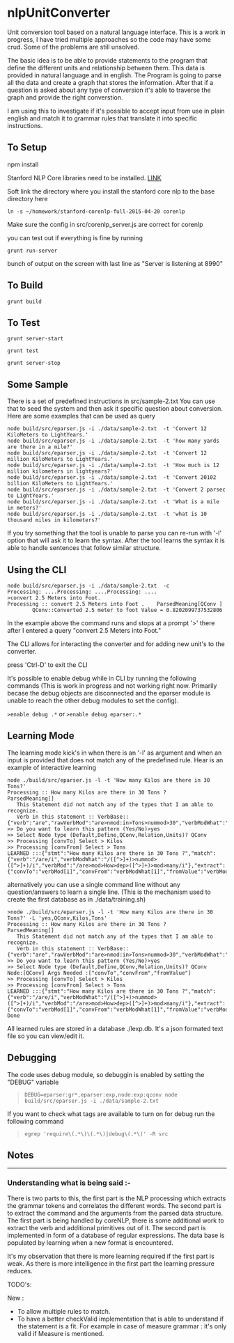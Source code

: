 # nlpUnitConverter
Unit conversion tool based on a natural language interface.
This is a work in progress, I have tried multiple approaches so the code may have some crud. 
Some of the problems are still unsolved. 

The basic idea is to be able to provide statements to the program that define the different units and relationship
between them. This data is provided in natural language and in english.
The Program is going to parse all the data and create a graph that stores the information. 
After that if a question is asked about any type of conversion it's able to traverse the graph and provide the right converstion.

I am using this to investigate if it's possible to accept input from use in plain english and match it to grammar rules that translate it into specific instructions. 

## To Setup

 npm install

 Stanford NLP Core libraries need to be installed. [LINK](http://nlp.stanford.edu/software/stanford-corenlp-full-2015-04-20.zip)

 Soft link the directory where you install the stanford core nlp to the base directory here
 
 `ln -s ~/homework/stanford-corenlp-full-2015-04-20 corenlp`
 
 Make sure the config in src/corenlp_server.js are correct for corenlp
 
 you can test out if everything is fine by running
  
 `grunt run-server`
 
 bunch of output on the screen with last line as "Server is listening at 8990"
 
## To Build

`grunt build`

## To Test

`grunt server-start`

`grunt test`

`grunt server-stop`


## Some Sample 

There is a set of predefined instructions in src/sample-2.txt
You can use that to seed the system and then ask it specific question about conversion.
Here are some examples that can be used as query

```
node build/src/eparser.js -i ./data/sample-2.txt  -t 'Convert 12 KiloMeters to LightYears.'
node build/src/eparser.js -i ./data/sample-2.txt  -t 'how many yards are there in a mile?'
node build/src/eparser.js -i ./data/sample-2.txt  -t 'Convert 12 million KiloMeters to LightYears.'
node build/src/eparser.js -i ./data/sample-2.txt  -t 'How much is 12 million kilometers in lightyears?'
node build/src/eparser.js -i ./data/sample-2.txt  -t 'Convert 20102 billion KiloMeters to LightYears.'
node build/src/eparser.js -i ./data/sample-2.txt  -t 'Convert 2 parsec to LightYears.'
node build/src/eparser.js -i ./data/sample-2.txt  -t 'What is a mile in meters?'
node build/src/eparser.js -i ./data/sample-2.txt  -t 'what is 10 thousand miles in kilometers?'
```
If you try something that the tool is unable to parse you can re-run with '-l' option that will ask it to learn the syntax. 
After the tool learns the syntax it is able to handle sentences that follow similar structure. 

## Using the CLI
```
node build/src/eparser.js -i ./data/sample-2.txt  -c
Processing: ....Processing: ....Processing: ....
>convert 2.5 Meters into Foot.
Processing :: convert 2.5 Meters into Foot . 	ParsedMeaning[QConv ]
		QConv::Converted 2.5 meter to foot Value = 0.8202099737532806
```
In the example above the command runs and stops at a prompt '>' there after I entered a query "convert 2.5 Meters into Foot."

The CLI allows for interacting the converter and for adding new unit's to the converter. 

press 'Ctrl-D' to exit the CLI

It's possible to enable debug while in CLI by running the following commands (This is work in progress and not working right now. 
Primarily becase the debug objects are disconnected and the eparser module is unable to reach the other debug modules to set the config).

`>enable debug .*`
or
`>enable debug eparser:.*` 


## Learning Mode
The learning mode kick's in when there is an '-l' as argument and when an input is provided that does not match any of the predefined rule.
Hear is an example of interactive learning

```
node ./build/src/eparser.js -l -t 'How many Kilos are there in 30 Tons?'
Processing :: How many Kilos are there in 30 Tons ? 	ParsedMeaning[]
   This Statement did not match any of the types that I am able to recognize.
   Verb in this statement :: VerbBase:: {"verb":"are","rawVerbMod":"are>nmod:in>Tons>nummod>30","verbModWhat":"Tons>nummod>30","verbMod":"are>mod>How>dep>Kilos>mod>many","rawVerbAdvMod":"are>mod>How>dep>Kilos>mod>many"}
>> Do you want to learn this pattern (Yes/No)>yes
>> Select Node type (Default,Define,QConv,Relation,Units)? QConv
>> Processing [convTo] Select > Kilos
>> Processing [convFrom] Select > Tons
LEARNED :::{"stmt":"How many Kilos are there in 30 Tons ?","match":{"verb":"/are/i","verbModWhat":"/([^>]+)>nummod>([^>]+)/i","verbMod":"/are>mod>How>dep>([^>]+)>mod>many/i"},"extract":{"convTo":"verbMod[1]","convFrom":"verbModWhat[1]","fromValue":"verbModWhat[2]"},"type":"QConv"}
```
alternatively you can use a single command line without any question/answers to learn a single line. (This is the mechanism 
used to create the first database as in ./data/training.sh)
```
>node ./build/src/eparser.js -l -t 'How many Kilos are there in 30 Tons?' -L 'yes,QConv,Kilos,Tons'
Processing :: How many Kilos are there in 30 Tons ? 	ParsedMeaning[]
   This Statement did not match any of the types that I am able to recognize.
   Verb in this statement :: VerbBase:: {"verb":"are","rawVerbMod":"are>nmod:in>Tons>nummod>30","verbModWhat":"Tons>nummod>30","verbMod":"are>mod>How>dep>Kilos>mod>many","rawVerbAdvMod":"are>mod>How>dep>Kilos>mod>many"}
>> Do you want to learn this pattern (Yes/No)>yes
>> Select Node type (Default,Define,QConv,Relation,Units)? QConv
Node:[QConv] Args Needed :["convTo","convFrom","fromValue"]
>> Processing [convTo] Select > Kilos
>> Processing [convFrom] Select > Tons
LEARNED :::{"stmt":"How many Kilos are there in 30 Tons ?","match":{"verb":"/are/i","verbModWhat":"/([^>]+)>nummod>([^>]+)/i","verbMod":"/are>mod>How>dep>([^>]+)>mod>many/i"},"extract":{"convTo":"verbMod[1]","convFrom":"verbModWhat[1]","fromValue":"verbModWhat[2]"},"type":"QConv"}
Done
```
All learned rules are stored in a database ./lexp.db. It's a json formated text file so you can view/edit it. 


## Debugging 
The code uses debug module, so debuggin is enabled by setting the "DEBUG" variable 
>`DEBUG=eparser:gr*,eparser:exp,node:exp:qconv node build/src/eparser.js -i ./data/sample-2.txt`

If you want to check what tags are available to turn on for debug run the following command
>`egrep 'require\(.*\)\(.*\)|debug\(.*\)' -R src`



## Notes
---------
### Understanding what is being said :-
There is two parts to this, the first part is the NLP processing which extracts the grammar tokens and correlates the different words.
The second part is to extract the command and the arguments from the parsed data structure. 
The first part is being handled by coreNLP, there is some additional work to extract the verb and additional primitives out of it. 
The second part is implemented in form of a database of regular expressions. The data base is populated by learning when a new format 
is encountered.


It's my observation that there is more learning required if the first part is weak. As there is more intelligence in the first part the learning pressure reduces. 


TODO's: 

New :
* To allow multiple rules to match. 
* To have a better checkValid implementation that is able to understand if the statement is a fit.
  For example in case of measure grammar : it's only valid if Measure is mentioned.
  
  



 
 
 
